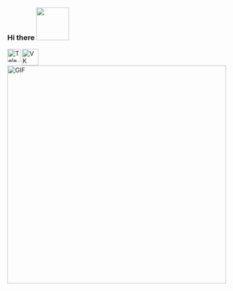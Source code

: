 ### Hi there <img src="https://media.giphy.com/media/J60klcdfVdpryi1u78/giphy.gif"  width="75px">
<a href="https://t.me/haxahx">
  <img align="left" alt="Telegram" width="30px"src="https://media.giphy.com/media/ZcdZ7ldgeIhfesqA6E/giphy.gif"/>
</a>
<a href="https://t.me/haxahx">
  <img align="left" alt="VK" width="38px"src="https://media.giphy.com/media/29pcvEmID8PNB2W3u5/giphy.gif"/>
</a>
<br />
<img align="rigth" alt="GIF" src="https://media.giphy.com/media/Wrh9kE5Sg4N8YS8Vol/giphy.gif" width="500" height="500" />

